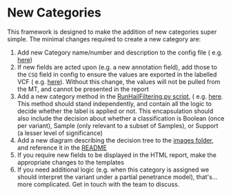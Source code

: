 # New Categories

This framework is designed to make the addition of new categories super simple. The minimal changes required to create a
new category are:

1. Add new Category name/number and description to the config file (
   e.g. [here](https://github.com/populationgenomics/talos/blob/afcf1bfa2acc30803558fa2092fab4fd8b0a58a5/reanalysis/reanalysis_global.toml#L54))
2. If new fields are acted upon (e.g. a new annotation field), add those to the `CSQ` field in config to ensure the
   values are exported in the labelled VCF (
   e.g. [here](https://github.com/populationgenomics/talos/blob/afcf1bfa2acc30803558fa2092fab4fd8b0a58a5/reanalysis/reanalysis_global.toml#L36)).
   Without this change, the values will not be pulled from the MT, and cannot be presented in the report
3. Add a new category method in the [RunHailFiltering.py script](../reanalysis/RunHailFiltering.py), (
   e.g. [here](https://github.com/populationgenomics/talos/blob/main/src/talos/RunHailFiltering.py#L410-L443).
   This method should stand independently, and contain all the logic to decide whether the label is applied or not. This encapsulation should also include the decision about whether a classification is Boolean (once per variant), Sample (only relevant to a subset of Samples), or Support (a lesser level of significance)
4. Add a new diagram describing the decision tree to the [images folder](images), and reference it in
   the [README](RunHailFiltering)
5. If you require new fields to be displayed in the HTML report, make the appropriate changes to the templates
6. If you need additional logic (e.g. when this category is assigned we should interpret the variant under a partial
   penetrance model), that's... more complicated. Get in touch with the team to discuss.
